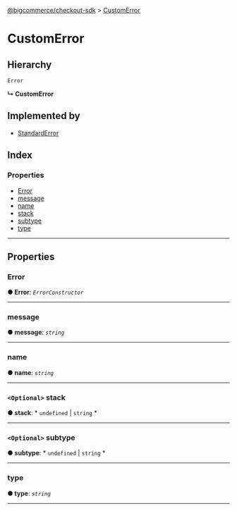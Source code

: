 [@bigcommerce/checkout-sdk](../README.md) > [CustomError](../interfaces/customerror.md)

# CustomError

## Hierarchy

 `Error`

**↳ CustomError**

## Implemented by

* [StandardError](../classes/standarderror.md)

## Index

### Properties

* [Error](customerror.md#error)
* [message](customerror.md#message)
* [name](customerror.md#name)
* [stack](customerror.md#stack)
* [subtype](customerror.md#subtype)
* [type](customerror.md#type)

---

## Properties

<a id="error"></a>

###  Error

**● Error**: *`ErrorConstructor`*

___
<a id="message"></a>

###  message

**● message**: *`string`*

___
<a id="name"></a>

###  name

**● name**: *`string`*

___
<a id="stack"></a>

### `<Optional>` stack

**● stack**: * `undefined` &#124; `string`
*

___
<a id="subtype"></a>

### `<Optional>` subtype

**● subtype**: * `undefined` &#124; `string`
*

___
<a id="type"></a>

###  type

**● type**: *`string`*

___

